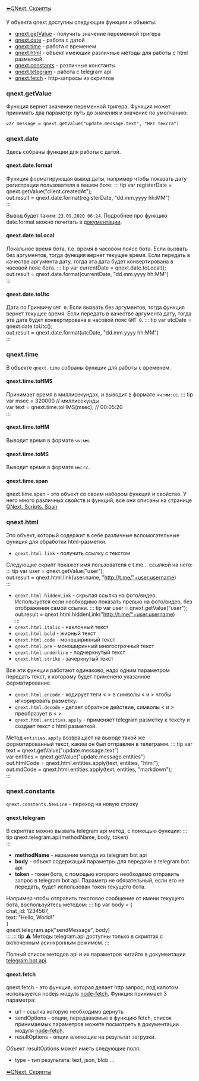 
[⬅️QNext. Скрипты](/docs-test/ph/QNextBot-Scripts-10-29)



У объекта qnext доступны следующие функции и объекты:
* [qnext.getValue](#qnext.getvalue) - получить значение переменной тригера
* [qnext.date](#qnext.date) - работа с датой
* [qnext.time](#qnext.time) - работа с временем
* [qnext.html](#qnext.html) - объект имеющий различные методы для работы с html разметкой.
* [qnext.constants](#qnext.constants) - различные константы
* [qnext.telegram](#qnext.telegram) - работа с telegram api
* [qnext.fetch](#qnext.fetch) - http-запросы из скриптов
### qnext.getValue

Функция вернет значение переменной тригера. Функция может принимать два параметр: путь до значения и значение по умолчанию:

`var message = qnext.getValue("update.message.text", "Нет текста")`
### qnext.date

Здесь собраны функции для работы с датой.
#### qnext.date.format

Функция форматирующая вывод даты, например чтобы показать дату регистрации пользователя в вашем боте:
::: tip
var registerDate = qnext.getValue("client.createdAt");<br>out.result = qnext.date.format(registerDate, "dd.mm.yyyy hh:MM")<br>
:::

Вывод будет таким: `23.09.2020 06:24`. Подробнее про функцию date.format можно почитать в [документации](https://www.npmjs.com/package/dateformat).
#### qnext.date.toLocal

Локальное время бота, т.е. время в часовом поясе бота. Если вызвать без аргументов, тогда функция вернет текущее время. Если передать в качестве аргумента дату, тогда эта дата будет конвертирована в часовой пояс бота.
::: tip
var currentDate = qnext.date.toLocal();<br>out.result = qnext.date.format(currentDate, "dd.mm.yyyy hh:MM")<br>
:::
#### qnext.date.toUtc

Дата по Гринвичу `GMT 0`. Если вызвать без аргументов, тогда функция вернет текущее время. Если передать в качестве аргумента дату, тогда эта дата будет конвертирована в часовой пояс `GMT 0`.
::: tip
var utcDate = qnext.date.toUtc();<br>out.result = qnext.date.format(utcDate, "dd.mm.yyyy hh:MM")<br>
:::
### qnext.time

В объекте `qnext.time` собраны функции для работы с временем.
#### qnext.time.toHMS

Принимает время в миллисекундах, и выводит в формате `чч:мм:сс`.
::: tip
var msec = 320000 // миллисекунды<br>var text = qnext.time.toHMS(msec); // 00:05:20<br>
:::
#### qnext.time.toHM

Выводит время в формате `чч:мм`.
#### qnext.time.toMS

Выводит время в формате `мм:сс`.
#### qnext.time.span

qnext.time.span - это объект со своим набором функций и свойство. У него много различных свойств и функций, все они описаны на странице [QNext. Scripts. Span](/docs-test/ph/QNext-Scripts-Span-01-30)
### qnext.html

Это объект, который содержит в себе различные вспомогательные функция для обработки html-разметки.
* `qnext.html.link` - получить ссылку с текстом

Следующие скрипт покажет имя пользователя с t.me... ссылкой на него:
::: tip
var user = qnext.getValue("user");<br>out.result = qnext.html.link(user.name, "http://t.me/"+user.username)<br>
:::
* `qnext.html.hiddenLink` - скрытая ссылка на фото/видео. Используется если необходимо показать превью на фото/видео, без отображения самой ссылки.
::: tip
var user = qnext.getValue("user");<br>out.result = qnext.html.hiddenLink("http://t.me/"+user.username)<br>
:::
* `qnext.html.italic` - наклонный текст
* `qnext.html.bold` - жирный текст
* `qnext.html.code` - моноширинный текст
* `qnext.html.pre` - моноширинный многострочный текст
* `qnext.html.underline` - подчеркнутый текст
* `qnext.html.strike` - зачеркнутый текст

Все эти функции работают одинаково, надо одним параметром передать текст, к которому будет применено указанное форматирование. 
* `qnext.html.encode` - кодирует теги < > в символы &lt; и &gt; чтобы игнорировать разметку.
* `qnext.html.decode` - делает обратное действие, символы &lt; и &gt; преобразует в < >
* `qnext.html.entities.apply` - применяет telegram разметку к тексту и создает текст с html разметкой.

Метод `entities.apply` возвращает на выходе такой же форматированный текст, каким он был отправлен в телеграмм. 
::: tip
var text = qnext.getValue("update.message.text")<br>var entities = qnext.getValue("update.message.entities")<br>out.htmlCode = qnext.html.entities.apply(text, entities, "html");<br>out.mdCode = qnext.html.entities.apply(text, entities, "markdown");<br>
:::


### qnext.constants

`qnext.constants.NewLine` - переход на новую строку


#### qnext.telegram

В скриптах можно вызвать telegram api метод, с помощью функции:
::: tip
qnext.telegram.api(methodName, body, token)<br>
:::
* **methodName** - название метода из telegram bot api
* **body** - объект содержащий параметры для передачи в telegram bot api
* **token** - токен бота, с помощью которого необходимо отправить запрос в telegram bot api. Параметр не обязательный, если его не передать, будет использован токен текущего бота.

Например чтобы отправить текстовое сообщение от имени текущего бота, воспользуйтесь методом:
::: tip
var body = {<br>  chat_id: 1234567,<br>  text: "Hello, World!"<br>}<br>qnext.telegram.api("sendMessage", body)<br>
:::
::: tip
⚠️ Методы telegram.api доступны только в скриптах с включенным асинхронным режимом.
:::

Полный список методов api и их параметров читайте в документации [telegram bot api](https://core.telegram.org/bots/api).


#### qnext.fetch

qnext.fetch - это функция, которая делает http запрос, под капотом используется nodejs модуль [node-fetch](https://www.npmjs.com/package/node-fetch). Функция принимает 3 параметра:
* url - ссылка которую необходимо дернуть
* sendOptions - опции, передаваемые в функцию fetch, список принимаемых параметров можете посмотреть в документации модуля [node-fetch](https://www.npmjs.com/package/node-fetch).
* resultOptions - опции влияющие на результат загрузки.

Объект resultOptions может иметь следующие поля:
* type - тип результата: text, json, blob ...





[⬅️QNext. Скрипты](/docs-test/ph/QNextBot-Scripts-10-29)